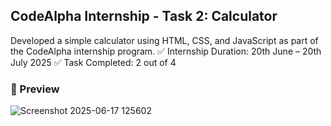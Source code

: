 ## CodeAlpha Internship - Task 2: Calculator
Developed a simple calculator using HTML, CSS, and JavaScript as part of the CodeAlpha internship program.
✅ Internship Duration: 20th June – 20th July 2025
✅ Task Completed: 2 out of 4

### 📸 Preview

![Screenshot 2025-06-17 125602](https://github.com/user-attachments/assets/9a401913-6506-47c3-809d-743f0623843f)



